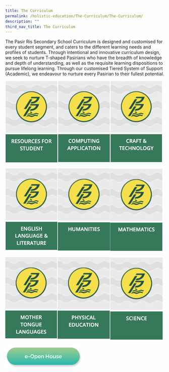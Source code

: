 ```yaml
---
title: The Curriculum
permalink: /holistic-education/The-Curriculum/The-Curriculum/
description: ""
third_nav_title: The Curriculum
---
```

The Pasir Ris Secondary School Curriculum is designed and customised for every student segment, and caters to the different learning needs and profiles of students. Through intentional and innovative curriculum design, we seek to nurture T-shaped Pasirians who have the breadth of knowledge and depth of understanding, as well as the requisite learning dispositions to pursue lifelong learning. Through our customised Tiered System of Support (Academic), we endeavour to nurture every Pasirian to their fullest potential.

<a href="/holistic-education/The-Curriculum/Resources-For-Student/"><img src="/images/resources.png" style="width:33%;float:left"></a>
<a href="/holistic-education/The-Curriculum/Computer-Application/"><img src="/images/computing.png" style="width:33%;float:left"></a>
<a href="/holistic-education/The-Curriculum/Craft-and-Technology/"><img src="/images/craft.png" style="width:33%"></a>

<a href="/holistic-education/The-Curriculum/English-Language-and-Literature/"><img src="/images/englishlit.png" style="width:33%;float:left"></a>
<a href="/holistic-education/The-Curriculum/Humanities/"><img src="/images/humanities.png" style="width:33%;float:left"></a>
<a href="/holistic-education/The-Curriculum/Mathematics/"><img src="/images/mathematics.png" style="width:33%"></a>
		 
<a href="/holistic-education/The-Curriculum/Mother-Tongue-Languages/"><img src="/images/mothertongue.png" style="width:33%;float:left"></a>
<a href="/holistic-education/The-Curriculum/Physical-Education/"><img src="/images/physicaledu.png" style="width:33%;float:left"></a>
<a href="/holistic-education/The-Curriculum/Science/"><img src="/images/science.png" style="width:33%"></a>

<a href="/e-open-house/e-open-house/"><img src="/images/Button/eopenhouse.png" style="width:48%"></a>
